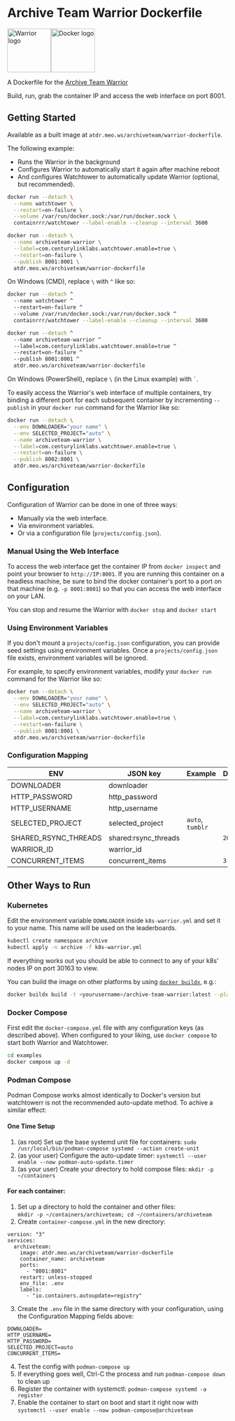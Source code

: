 # Archive Team Warrior Dockerfile

<img alt="Warrior logo" src="https://wiki.archiveteam.org/images/f/f3/Archive_team.png" height="100px"><img alt="Docker logo" src="https://wiki.archiveteam.org/images/7/79/Docker_%28container_engine%29_logo.png" height="100px">

A Dockerfile for the [Archive Team Warrior](https://wiki.archiveteam.org/index.php?title=ArchiveTeam_Warrior)

Build, run, grab the container IP and access the web interface on port 8001.

## Getting Started

Available as a built image at `atdr.meo.ws/archiveteam/warrior-dockerfile`.

The following example:
- Runs the Warrior in the background
- Configures Warrior to automatically start it again after machine reboot
- And configures Watchtower to automatically update Warrior (optional, but recommended).

```bash
docker run --detach \
  --name watchtower \
  --restart=on-failure \
  --volume /var/run/docker.sock:/var/run/docker.sock \
  containrrr/watchtower --label-enable --cleanup --interval 3600

docker run --detach \
  --name archiveteam-warrior \
  --label=com.centurylinklabs.watchtower.enable=true \
  --restart=on-failure \
  --publish 8001:8001 \
  atdr.meo.ws/archiveteam/warrior-dockerfile
```

On Windows (CMD), replace `\` with `^` like so:

```bash
docker run --detach ^
  --name watchtower ^
  --restart=on-failure ^
  --volume /var/run/docker.sock:/var/run/docker.sock ^
  containrrr/watchtower --label-enable --cleanup --interval 3600

docker run --detach ^
  --name archiveteam-warrior ^
  --label=com.centurylinklabs.watchtower.enable=true ^
  --restart=on-failure ^
  --publish 8001:8001 ^
  atdr.meo.ws/archiveteam/warrior-dockerfile
```
On Windows (PowerShell), replace `\` (in the Linux example) with `` ` ``.

To easily access the Warrior's web interface of multiple containers, try binding a different port for each subsequent container by incrementing `--publish` in your `docker run` command for the Warrior like so:

```bash
docker run --detach \
  --env DOWNLOADER="your name" \
  --env SELECTED_PROJECT="auto" \
  --name archiveteam-warrior \
  --label=com.centurylinklabs.watchtower.enable=true \
  --restart=on-failure \
  --publish 8002:8001 \
  atdr.meo.ws/archiveteam/warrior-dockerfile
```

## Configuration

Configuration of Warrior can be done in one of three ways:
- Manually via the web interface.
- Via environment variables.
- Or via a configuration file (`projects/config.json`).

### Manual Using the Web Interface

To access the web interface get the container IP from `docker inspect` and point your browser to `http://IP:8001`. If you are running this container on a headless machine, be sure to bind the docker container's port to a port on that machine (e.g. `-p 8001:8001`) so that you can access the web interface on your LAN.

You can stop and resume the Warrior with `docker stop` and `docker start`

### Using Environment Variables

If you don't mount a `projects/config.json` configuration, you can provide seed settings using
environment variables. Once a `projects/config.json` file exists, environment variables
will be ignored.

For example, to specify environment variables, modify your `docker run` command for the Warrior like so:

```bash
docker run --detach \
  --env DOWNLOADER="your name" \
  --env SELECTED_PROJECT="auto" \
  --name archiveteam-warrior \
  --label=com.centurylinklabs.watchtower.enable=true \
  --restart=on-failure \
  --publish 8001:8001 \
  atdr.meo.ws/archiveteam/warrior-dockerfile
```

### Configuration Mapping

| ENV                  | JSON key             | Example           | Default |
|----------------------|----------------------|-------------------|---------|
| DOWNLOADER           | downloader           |                   |         |
| HTTP_PASSWORD        | http_password        |                   |         |
| HTTP_USERNAME        | http_username        |                   |         |
| SELECTED_PROJECT     | selected_project     | `auto`, `tumblr`  |         |
| SHARED_RSYNC_THREADS | shared:rsync_threads |                   | `20`    |
| WARRIOR_ID           | warrior_id           |                   |         |
| CONCURRENT_ITEMS     | concurrent_items     |                   | `3`     |

## Other Ways to Run

### Kubernetes

Edit the environment variable `DOWNLOADER` inside `k8s-warrior.yml` and set it to your name. This name will be used on the leaderboards.

```bash
kubectl create namespace archive
kubectl apply -n archive -f k8s-warrior.yml
```

If everything works out you should be able to connect to any of your k8s' nodes IP on port 30163 to view.

You can build the image on other platforms by using [`docker buildx`](https://github.com/docker/buildx), e.g.:

```bash
docker buildx build -t <yourusername>/archive-team-warrior:latest --platform linux/arm/v7 --push .
```

### Docker Compose

First edit the `docker-compose.yml` file with any configuration keys (as described above). When configured to your liking, use `docker compose` to start both Warrior and Watchtower.

```bash
cd examples
docker compose up -d
```

### Podman Compose

Podman Compose works almost identically to Docker's version but watchtowerr is not the recommended auto-update method.  To achive a similar effect:
#### One Time Setup
1. (as root) Set up the base systemd unit file for containers:
`sudo /usr/local/bin/podman-compose systemd --action create-unit`
1. (as your user) Configure the auto-update timer:
`systemctl --user enable --now podman-auto-update.timer`
1. (as your user) Create your directory to hold compose files:
`mkdir -p ~/containers`

#### For each container:
1. Set up a directory to hold the container and other files:  
`mkdir -p ~/containers/archiveteam; cd ~/containers/archiveteam`
2. Create `container-compose.yml` in the new directory:  
```
version: "3"
services:
  archiveteam:
    image: atdr.meo.ws/archiveteam/warrior-dockerfile
    container_name: archiveteam
    ports:
      - "8001:8001"
    restart: unless-stopped
    env_file: .env
    labels:
      - "io.containers.autoupdate=registry"
```
3. Create the `.env` file in the same directory with your configuration, using the Configuration Mapping fields above:
```
DOWNLOADER=
HTTP_USERNAME=
HTTP_PASSWORD=
SELECTED_PROJECT=auto
CONCURRENT_ITEMS=
```
4. Test the config with `podman-compose up`
5. If everything goes well, Ctrl-C the process and run `podman-compose down` to clean up
6. Register the container with systemctl: `podman-compose systemd -a register`
7. Enable the container to start on boot and start it right now with `systemctl --user enable --now podman-compose@archiveteam`
 
